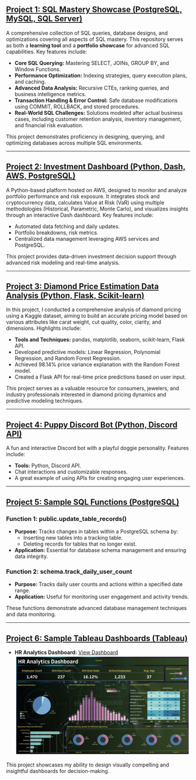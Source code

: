 ## [Project 1: SQL Mastery Showcase (PostgreSQL, MySQL, SQL Server)](https://github.com/SylviaCooperhouse/sql-showcase)

A comprehensive collection of SQL queries, database designs, and optimizations covering all aspects of SQL mastery. This repository serves as both a **learning tool** and a **portfolio showcase** for advanced SQL capabilities. Key features include:

- **Core SQL Querying:** Mastering SELECT, JOINs, GROUP BY, and Window Functions.
- **Performance Optimization:** Indexing strategies, query execution plans, and caching.
- **Advanced Data Analysis:** Recursive CTEs, ranking queries, and business intelligence metrics.
- **Transaction Handling & Error Control:** Safe database modifications using COMMIT, ROLLBACK, and stored procedures.
- **Real-World SQL Challenges:** Solutions modeled after actual business cases, including customer retention analysis, inventory management, and financial risk evaluation.

This project demonstrates proficiency in designing, querying, and optimizing databases across multiple SQL environments.

---

## [Project 2: Investment Dashboard (Python, Dash, AWS, PostgreSQL)](https://github.com/SylviaCooperhouse/investment)

A Python-based platform hosted on AWS, designed to monitor and analyze portfolio performance and risk exposure. It integrates stock and cryptocurrency data, calculates Value at Risk (VaR) using multiple methodologies (Historical, Parametric, Monte Carlo), and visualizes insights through an interactive Dash dashboard. Key features include:

- Automated data fetching and daily updates.
- Portfolio breakdowns, risk metrics.
- Centralized data management leveraging AWS services and PostgreSQL.

This project provides data-driven investment decision support through advanced risk modeling and real-time analysis.

---

## [Project 3: Diamond Price Estimation Data Analysis (Python, Flask, Scikit-learn)](https://github.com/SylviaCooperhouse/dimond-price-analysis)

In this project, I conducted a comprehensive analysis of diamond pricing using a Kaggle dataset, aiming to build an accurate pricing model based on various attributes like carat weight, cut quality, color, clarity, and dimensions. Highlights include:

- **Tools and Techniques:** pandas, matplotlib, seaborn, scikit-learn, Flask API.
- Developed predictive models: Linear Regression, Polynomial Regression, and Random Forest Regression.
- Achieved 98.14% price variance explanation with the Random Forest model.
- Created a Flask API for real-time price predictions based on user input.

This project serves as a valuable resource for consumers, jewelers, and industry professionals interested in diamond pricing dynamics and predictive modeling techniques.

---

## [Project 4: Puppy Discord Bot (Python, Discord API)](https://github.com/SylviaCooperhouse/Mocha-Bot)

A fun and interactive Discord bot with a playful doggie personality. Features include:

- **Tools:** Python, Discord API.
- Chat interactions and customizable responses.
- A great example of using APIs for creating engaging user experiences.

---

## [Project 5: Sample SQL Functions (PostgreSQL)](https://github.com/SylviaCooperhouse/My_Portfolio_Website/tree/main/SQL%20function%20Samples)

### Function 1: public.update_table_records()
- **Purpose:** Tracks changes in tables within a PostgreSQL schema by:
  - Inserting new tables into a tracking table.
  - Deleting records for tables that no longer exist.
- **Application:** Essential for database schema management and ensuring data integrity.

### Function 2: schema.track_daily_user_count
- **Purpose:** Tracks daily user counts and actions within a specified date range.
- **Application:** Useful for monitoring user engagement and activity trends.

These functions demonstrate advanced database management techniques and data monitoring.

---

## [Project 6: Sample Tableau Dashboards (Tableau)](https://public.tableau.com/app/profile/sylvia.cooperhouse/vizzes)

- **HR Analytics Dashboard:** [View Dashboard](https://public.tableau.com/shared/GHFZ7BP76?:display_count=n&:origin=viz_share_link)
  ![HR Analytics Dashboard](images/HR%20Analytics%20Dashboard.png)

This project showcases my ability to design visually compelling and insightful dashboards for decision-making.

